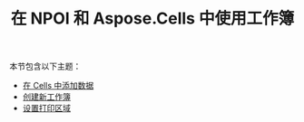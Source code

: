 ﻿---
title: 在 NPOI 和 Aspose.Cells 中使用工作簿
type: docs
weight: 30
url: /zh/net/working-with-workbooks-in-npoi-and-aspose-cells/
---
本节包含以下主题：

- [在 Cells 中添加数据](/cells/zh/net/add-data-in-cells/)
- [创建新工作簿](/cells/zh/net/create-new-workbook/)
- [设置打印区域](/cells/zh/net/set-print-area/)
